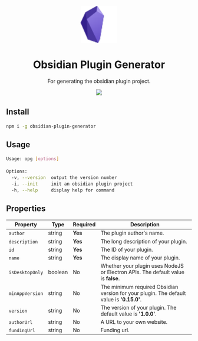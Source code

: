 <!--
 * @Author: luhaifeng666 youzui@hotmail.com
 * @Date: 2022-12-07 18:47:33
 * @LastEditors: luhaifeng666
 * @LastEditTime: 2022-12-08 10:37:00
 * @Description: 
-->

<p align="center">
  <img src='./logo.svg' width="100" />
</p>

<h1 align="center">Obsidian Plugin Generator</h1>

<p align="center">For generating the obsidian plugin project.</p>

<p align="center">
  <img src="https://img.shields.io/badge/obsidian--plugin--generator-v1.0.3-orange" />
</p>

## Install

``` bash
npm i -g obsidian-plugin-generator
```

## Usage

```bash
Usage: opg [options]

Options:
  -v, --version  output the version number
  -i, --init     init an obsidian plugin project
  -h, --help     display help for command
```

## Properties

| Property        | Type    | Required | Description                                                                                |
|-----------------|---------|----------|--------------------------------------------------------------------------------------------|
| `author`        | string  | **Yes**  | The plugin author's name.                                                                  |
| `description`   | string  | **Yes**  | The long description of your plugin.                                                       |
| `id`            | string  | **Yes**  | The ID of your plugin.                                                                     |
| `name`          | string  | **Yes**  | The display name of your plugin.                                                           |
| `isDesktopOnly` | boolean | No       | Whether your plugin uses NodeJS or Electron APIs. The default value is **false**.          |
| `minAppVersion` | string  | No       | The minimum required Obsidian version for your plugin. The default value is **'0.15.0'**.  |
| `version`       | string  | No       | The version of your plugin. The default value is **'1.0.0'**.                              |
| `authorUrl`     | string  | No       | A URL to your own website.                                                                 |
| `fundingUrl`    | string  | No       | Funding url.                                                                               |
